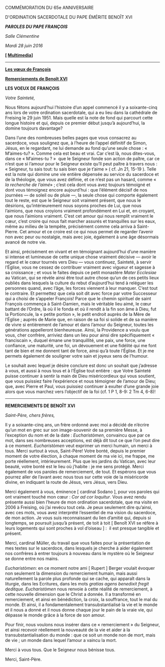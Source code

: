 COMMÉMORATION DU 65e ANNIVERSAIRE

D'ORDINATION SACERDOTALE DU PAPE ÉMÉRITE BENOÎT XVI

***PAROLES DU PAPE FRANÇOIS***

*Salle Clémentine*

*Mardi 28 juin 2016*

**\[ [Multimedia](http://w2.vatican.va/content/francesco/fr/events/event.dir.html/content/vaticanevents/fr/2016/6/28/65ordinazionebxvi.html)\]**

* * *

**[Les vœux de François](#LES_VOEUX_DE_FRANÇOIS)**

**[Remerciements de Benoît XVI](#REMERCIEMENTS_DE_BENOÎT_XVI)**

**LES VOEUX DE FRANÇOIS**

*Votre Sainteté,*

Nous fêtons aujourd’hui l’histoire d’un appel commencé il y a soixante-cinq ans lors de votre ordination sacerdotale, qui a eu lieu dans la cathédrale de Freising le 29 juin 1951. Mais quelle est la note de fond qui parcourt cette longue histoire et qui, depuis ce premier début jusqu’à aujourd’hui, la domine toujours davantage?

Dans l’une des nombreuses belles pages que vous consacrez au sacerdoce, vous soulignez que, à l’heure de l’appel définitif de Simon, Jésus, en le regardant, ne lui demande au fond qu’une seule chose : « M’aimes-tu? ». Comme cela est beau et vrai. Car c’est là, nous dites-vous, dans ce « M’aimes-tu ? »  que le Seigneur fonde son action de paître, car ce n’est que si l’amour pour le Seigneur existe qu’Il peut paître à travers nous : « Seigneur, tu sais tout: tu sais bien que je t’aime » ( cf. Jn 21, 15-19 ). Telle est la note qui domine une vie entière dépensée au service du sacerdoce et de la théologie, que vous avez définie, et ce n’est pas un hasard, comme « *la recherche de l’aimé*» ; c’est cela dont vous avez toujours témoigné et dont vous témoignez encore aujourd’hui : que l’élément décisif de nos journées — de soleil ou de pluie —, la seule chose qui comporte également tout le reste, est que le Seigneur soit vraiment présent, que nous le désirions, qu’intérieurement nous soyons proches de Lui, que nous l’aimions, que nous croyions vraiment profondément en Lui et, en croyant, que nous l’aimions vraiment. C’est cet amour qui nous remplit vraiment le cœur, c’est croire qui nous fait marcher assurés et tranquilles sur les eaux, même au milieu de la tempête, précisément comme cela arriva à Saint-Pierre. Cet amour et ce croire est ce qui nous permet de regarder l’avenir non avec peur ou nostalgie, mais avec joie, également à une âge désormais avancé de notre vie.

Et ainsi, précisément en vivant et en témoignant aujourd’hui d’une manière si intense et lumineuse de cette unique chose vraiment décisive — avoir le regard et le cœur tournés vers Dieu — vous continuez, Sainteté, à servir l’Église, vous ne cessez de contribuer vraiment avec vigueur et sagesse à sa croissance ; et vous le faites depuis ce petit monastère *Mater Ecclesiae* au Vatican, qui se révèle ainsi être tout autre chose qu’un de ces petits lieux oubliés dans lesquels la culture du rebut d’aujourd’hui tend à reléguer les personnes quand, avec l’âge, les forces viennent à leur manquer. C’est tout le contraire. Et permettez que cela soit dit avec force par votre Successeur qui a choisi de s’appeler François! Parce que le chemin spirituel de saint François commença à Saint-Damien, mais le véritable lieu aimé, le cœur battant de l’Ordre, là où il le fonda et où il rendit à la fin son âme à Dieu, fut la Portioncule, la « petite portion », le petit endroit auprès de la Mère de l’Église ; auprès de Marie que, en raison de sa foi si solide et de sa manière de vivre si entièrement de l’amour et dans l’amour du Seigneur, toutes les générations appelleront bienheureuse. Ainsi, la Providence a voulu que vous, cher confrère, arriviez dans un lieu pour ainsi dire spécifiquement « franciscain », duquel émane une tranquillité, une paix, une force, une confiance, une maturité, une foi, un dévouement et une fidélité qui me font tant de bien et me donnent tant de force, ainsi qu’à toute l’Église. Et je me permets également de souligner votre sain et joyeux sens de l’humour.

Le souhait avec lequel je désire conclure est donc un souhait que j’adresse à vous, et aussi à nous tous et à l’Église tout entière : que Votre Sainteté puisse continuer à sentir la main de Dieu miséricordieux qui vous soutient, que vous puissiez faire l’expérience et nous témoigner de l’amour de Dieu; que, avec Pierre et Paul, vous puissiez continuer à exulter d’une grande joie alors que vous marchez vers l’objectif de la foi (cf. 1 P 1, 8-9: 2 Tm 4, 6-8)!

* * *

**REMERCIEMENTS DE BENOÎT XVI**

*Saint-Père, chers frères,*

Il y a soixante-cinq ans, un frère ordonné avec moi a décidé de n’écrire qu’un mot en grec sur son image-souvenir de sa première Messe, à l’exception du nom et de la date : *Eucharistòmen*, convaincu que par ce mot, dans ses nombreuses acceptions, est déjà dit tout ce que l’on peut dire à ce moment. *Eucharistòmen* veut exprimer un merci humain, un merci à tous. Merci surtout à vous, Saint-Père! Votre bonté, depuis le premier moment de votre élection, à chaque moment de ma vie ici, me frappe, me porte réellement, intérieurement. Plus que les jardins du Vatican, avec leur beauté, votre bonté est le lieu où j’habite : je me sens protégé. Merci également de vos paroles de remerciement, de tout. Et espérons que vous pourrez aller de l’avant avec nous tous sur cette voie de la miséricorde divine, en indiquant la route de Jésus, vers Jésus, vers Dieu.

Merci également à vous, éminence \[ cardinal Sodano \], pour vos paroles qui ont vraiment touché mon cœur : *Cor ad cor loquitur*. Vous avez rendu présente aussi bien l’heure de mon ordination sacerdotale, que ma visite en 2006 à Freising, où j’ai revécu tout cela. Je peux seulement dire qu’ainsi, avec ces mots, vous avez interprété l’essentiel de ma vision du sacerdoce, de mon action. Je vous suis reconnaissant du lien d’amitié qui, depuis si longtemps, se poursuit jusqu’à présent, de toit à toit \[ Benoît XVI se réfère à leurs logements qui sont proches à vol d’oiseau \] :  il est presque tangible et présent.

Merci, cardinal Müller, du travail que vous faites pour la présentation de mes textes sur le sacerdoce, dans lesquels je cherche à aider également nos confrères à entrer toujours à nouveau dans le mystère où le Seigneur se donne entre nos mains.

*Eucharistòmen*: en ce moment notre ami \[ Rupert \] Berger voulait évoquer non seulement la dimension du remerciement humain, mais aussi naturellement la parole plus profonde qui se cache, qui apparaît dans la liturgie, dans les Ecritures, dans les mots *gratias agens benedixit fregit deditque.* *Eucharistòmen* nous renvoie à cette réalité de remerciement, à cette nouvelle dimension que le Christ a donnée. Il a transformé en remerciement, et ainsi en bénédiction, la croix, la souffrance, tout le mal du monde. Et ainsi, il a fondamentalement transubstantialisé la vie et le monde et il nous a donné et il nous donne chaque jour le pain de la vraie vie, qui dépasse le monde grâce à la force de son amour.

Pour finir, nous voulons nous insérer dans ce « remerciement » du Seigneur, et ainsi recevoir réellement la nouveauté de la vie et aider à la transubstantialisation du monde : que ce soit un monde non de mort, mais de vie ; un monde dans lequel l’amour a vaincu la mort.

Merci à vous tous. Que le Seigneur nous bénisse tous.

Merci, Saint-Père.